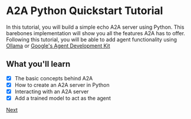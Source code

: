 # A2A Python Quickstart Tutorial

In this tutorial, you will build a simple echo A2A server using Python. This barebones implementation will show you all the features A2A has to offer. Following this tutorial, you will be able to add agent functionality using [Ollama](/tutorials/python/10_ollama.md) or [Google's Agent Development Kit](https://github.com/google/A2A/tree/main/samples/python/agents/google_adk)

## What you'll learn <!-- {docsify-ignore} -->

- [x] The basic concepts behind A2A
- [x] How to create an A2A server in Python
- [x] Interacting with an A2A server
- [x] Add a trained model to act as the agent

<div class="bottom-buttons" style="flex flex-row">
  <span></span>
  <a href="#/tutorials/python/2_setup.md?id=setup-your-environment" class="next-button">Next</a>
</div>
